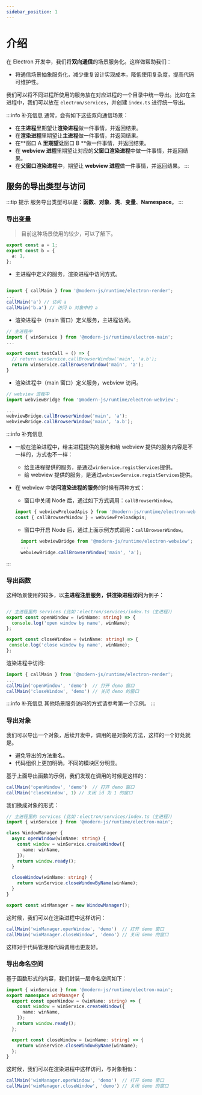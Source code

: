 ```yaml
---
sidebar_position: 1
---
```


# 介绍
在 Electron 开发中，我们将**双向通信**的场景服务化。这样做帮助我们：
- 将通信场景抽象服务化，减少重复设计实现成本，降低使用复杂度，提高代码可维护性。

我们可以将不同进程所使用的服务放在对应进程的一个目录中统一导出。比如在主进程中，我们可以放在 `electron/services`，并创建 `index.ts` 进行统一导出。

:::info 补充信息
通常，会有如下这些双向通信场景：
* 在**主进程**里期望让**渲染进程**做一件事情，并返回结果。
* 在**渲染进程**里期望让**主进程**做一件事情，并返回结果。
* 在**窗口 A **里期望让**窗口 B **做一件事情，并返回结果。
* 在 **webview 进程**里期望让对应的**父窗口渲染进程**中做一件事情，并返回结果。
* 在**父窗口渲染进程**中，期望让 **webview 进程**做一件事情，并返回结果。
:::
## 服务的导出类型与访问
:::tip 提示
服务导出类型可以是：**函数**、**对象**、**类**、**变量**、**Namespace**。
:::

### 导出变量
> 目前这种场景使用的较少，可以了解下。

```typescript title="electron/services/index.ts（主进程）"
export const a = 1;
export const b = {
  a: 1,
};
```
- 主进程中定义的服务，渲染进程中访问方式。

```typescript title="xx/xx.tsx（渲染进程）"

import { callMain } from '@modern-js/runtime/electron-render';
...
callMain('a') // 访问 a
callMain('b.a') // 访问 b 对象中的 a

```
- 渲染进程中（main 窗口）定义服务，主进程访问。

```typescript title="electron/services/index.ts（主进程中）"
// 主进程中
import { winService } from '@modern-js/runtime/electron-main';
...

export const testCall = () => {
  // return winService.callBrowserWindow('main', 'a.b');
  return winService.callBrowserWindow('main', 'a');
}
```

- 渲染进程中（main 窗口）定义服务，webview 访问。


```typescript title="xxx/xx.tsx（webview 进程中）"
// webview 进程中
import webviewBridge from '@modern-js/runtime/electron-webview';

...
webviewBridge.callBrowserWindow('main', 'a');
webviewBridge.callBrowserWindow('main', 'a.b');
```

:::info 补充信息
- 一般在渲染进程中，给主进程提供的服务和给 webview 提供的服务内容是不一样的，方式也不一样：
  - 给主进程提供的服务，是通过`winService.registServices`提供。
  - 给 webview 提供的服务，是通过`webviewService.registServices`提供。
- 在 webview 中**访问渲染进程的服务**的时候有两种方式：
  - 窗口中关闭 Node 后，通过如下方式调用：`callBrowserWindow`。

  ```typescript title='xxx/xx.tsx（webview 进程中）'
  import { webviewPreloadApis } from '@modern-js/runtime/electron-webview';
  const { callBrowserWindow } = webviewPreloadApis;
  ```

  - 窗口中开启 Node 后，通过上面示例方式调用：`callBrowserWindow`。

  ```typescript title='xxx/xx.tsx（webview 进程中）'
    import webviewBridge from '@modern-js/runtime/electron-webview';
    ...
    webviewBridge.callBrowserWindow('main', 'a');
  ```
:::

### 导出函数

这种场景使用的较多，以**主进程注册服务，供渲染进程访问**为例子：


```typescript title='electron/services/index.ts（主进程中）'

// 主进程里的 services (比如：electron/services/index.ts（主进程）)
export const openWindow = (winName: string) => {
  console.log('open window by name', winName);
};

export const closeWindow = (winName: string) => {
 console.log('close window by name', winName);
};
```

渲染进程中访问:

```typescript title="xx/xxx.tsx"
import { callMain } from '@modern-js/runtime/electron-render';
...
callMain('openWindow', 'demo')  // 打开 demo 窗口
callMain('closeWindow', 'demo') // 关闭 demo 的窗口

```

:::info 补充信息
其他场景服务访问的方式请参考第一个示例。
:::

### 导出对象

我们可以导出一个对象，后续开发中，调用的是对象的方法，这样的一个好处就是。

- 避免导出的方法重名。
- 代码组织上更加明确，不同的模块区分明显。

基于上面导出函数的示例，我们发现在调用的时候是这样的：

```typescript title="xx/xxx.tsx"
callMain('openWindow', 'demo')  // 打开 demo 窗口
callMain('closeWindow', 1) // 关闭 id 为 1 的窗口
```

我们换成对象的形式：



```typescript title="electron/services/index.ts（主进程）"
// 主进程里的 services (比如：electron/services/index.ts（主进程）)
import { winService } from '@modern-js/runtime/electron-main';

class WindowManager {
  async openWindow(winName: string) {
    const window = winService.createWindow({
      name: winName,
    });
    return window.ready();
  }

  closeWindow(winName: string) {
    return winService.closeWindowByName(winName);
  }
}

export const winManager = new WindowManager();
```
这时候，我们可以在渲染进程中这样访问：

```typescript title='xxx/xx.tsx'
callMain('winManager.openWindow', 'demo')  // 打开 demo 窗口
callMain('winManager.closeWindow', 'demo') // 关闭 demo 的窗口
```

这样对于代码管理和代码调用也更友好。

### 导出命名空间

基于函数形式的内容，我们封装一层命名空间如下：


```typescript title='electron/services/index.ts（主进程）'
import { winService } from '@modern-js/runtime/electron-main';
export namespace winManager {
  export const openWindow = (winName: string) => {
    const window = winService.createWindow({
      name: winName,
    });
    return window.ready();
  };

  export const closeWindow = (winName: string) => {
    return winService.closeWindowByName(winName);
  };
}
```

这时候，我们可以在渲染进程中这样访问，与对象相似：

```typescript title='xx/xxx.tsx（渲染进程）'
callMain('winManager.openWindow', 'demo')  // 打开 demo 窗口
callMain('winManager.closeWindow', 'demo') // 关闭 demo 的窗口
```
